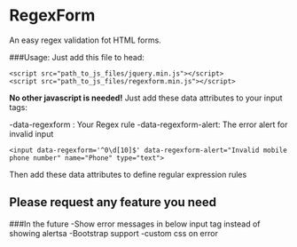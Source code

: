 # RegexForm
An easy regex validation fot HTML forms.

###Usage:
Just add this file to head:

```
<script src="path_to_js_files/jquery.min.js"></script>
<script src="path_to_js_files/regexform.min.js"></script>
```
**No other javascript is needed!**
Just add these data attributes to your input tags:

-data-regexform : Your Regex rule
-data-regexform-alert: The error alert for invalid input

```
<input data-regexform='^0\d[10]$' data-regexform-alert="Invalid mobile phone number" name="Phone" type="text">
```

Then add these data attributes to define regular expression rules

## Please request any feature you need

###In the future
-Show error messages in below input tag instead of showing alertsa
-Bootstrap support
-custom css on error


